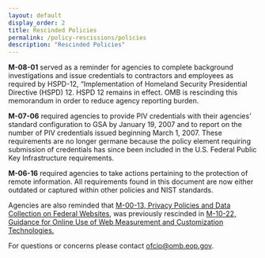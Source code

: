 ```yaml
---
layout: default
display_order: 2
title: Rescinded Policies 
permalink: /policy-rescissions/policies 
description: "Rescinded Policies"
---
```



__M-08-01__ served as a reminder for agencies to complete background investigations and issue credentials to contractors and employees as required by HSPD-12, “Implementation of Homeland Security Presidential Directive (HSPD) 12. HSPD 12 remains in effect. OMB is rescinding this memorandum in order to reduce agency reporting burden.

__M-07-06__ required agencies to provide PIV credentials with their agencies’ standard configuration to GSA by January 19, 2007 and to report on the number of PIV credentials issued beginning March 1, 2007. These requirements are no longer germane because the policy element requiring submission of credentials has since been included in the U.S. Federal Public Key Infrastructure requirements.  

__M-06-16__ required agencies to take actions pertaining to the protection of remote information.  All requirements found in this document are now either outdated or captured within other policies and NIST standards.

Agencies are also reminded that [M-00-13, Privacy Policies and Data Collection on Federal Websites](https://obamawhitehouse.archives.gov/omb/memoranda_m00-13/), was previously rescinded in [M-10-22, Guidance for Online Use of Web Measurement and Customization Technologies.](https://obamawhitehouse.archives.gov/sites/default/files/omb/assets/memoranda_2010/m10-22.pdf)

For questions or concerns please contact [ofcio@omb.eop.gov](mailto:ofcio@omb.eop.gov).
